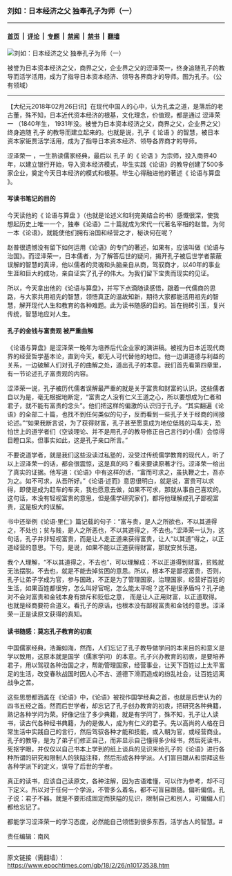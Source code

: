 ### 刘如：日本经济之父  独奉孔子为师（一）

---

#### [首页](../../../..?n10173538) &nbsp;|&nbsp; [评论](../../../../../epoch-comment?n10173538) &nbsp;|&nbsp; [专题](../../../../../epoch-special?n10173538) &nbsp;|&nbsp; [禁闻](../../../../../epoch-news?n10173538) &nbsp;|&nbsp; [禁书](../../../../../books?n10173538) &nbsp;|&nbsp; [翻墙](https://github.com/gfw-breaker/nogfw/blob/master/README.md?n10173538)


<div><img alt="刘如：日本经济之父  独奉孔子为师（一）" class="attachment-djy_600_400 size-djy_600_400 wp-post-image" src="https://i.epochtimes.com/assets/uploads/2018/02/kongzsjt0-600x400.jpg"/>
<div class="caption">
 <p>
  被誉为日本资本经济之父，商界之父，企业界之父的涩泽荣一，终身追随孔子的教导而活学活用，成为了指导日本资本经济、领导各界商才的导师。图为孔子。（公有领域）
 </p>
</div></div><hr/><div class="post_content" id="artbody" itemprop="articleBody">
 <!-- article content begin -->
 <p>
  【大纪元2018年02月26日讯】在现代中国人的心中，认为孔孟之道，是落后的老古董，殊不知，日本近代资本经济的根基，文化理念，价值观，都是通过
  <ok href="https://www.epochtimes.com/gb/tag/%E6%B6%A9%E6%B3%BD%E8%8D%A3%E4%B8%80.html">
   涩泽荣一
  </ok>
  （1840年生， 1931年没。被誉为日本资本经济之父，商界之父，企业界之父）终身追随
  <ok href="https://www.epochtimes.com/gb/tag/%E5%AD%94%E5%AD%90.html">
   孔子
  </ok>
  的教导而建立起来的。也就是说，孔子《
  <ok href="https://www.epochtimes.com/gb/tag/%E8%AE%BA%E8%AF%AD.html">
   论语
  </ok>
  》的智慧，被日本资本家钜贾活学活用，成为了指导日本资本经济、领导各界商才的导师。
 </p>
 <p>
  <ok href="https://www.epochtimes.com/gb/tag/%E6%B6%A9%E6%B3%BD%E8%8D%A3%E4%B8%80.html">
   涩泽荣一
  </ok>
  ，一生熟读儒家经典，最后以
  <ok href="https://www.epochtimes.com/gb/tag/%E5%AD%94%E5%AD%90.html">
   孔子
  </ok>
  的《
  <ok href="https://www.epochtimes.com/gb/tag/%E8%AE%BA%E8%AF%AD.html">
   论语
  </ok>
  》为宗师，投入商界40年，以建立银行开始，导入资本经济模式，毕生实践《论语》的教导创建了500多家企业，奠定今天日本经济的模式和根基。毕生心得融进他的著述《
  <ok href="https://www.epochtimes.com/gb/tag/%E8%AE%BA%E8%AF%AD%E4%B8%8E%E7%AE%97%E7%9B%98.html">
   论语与算盘
  </ok>
  》。
 </p>
 <h4>
  <strong>
   写读书笔记的目的
  </strong>
 </h4>
 <p>
  今天读他的《
  <ok href="https://www.epochtimes.com/gb/tag/%E8%AE%BA%E8%AF%AD%E4%B8%8E%E7%AE%97%E7%9B%98.html">
   论语与算盘
  </ok>
  》（也就是论述义和利完美结合的书）感慨很深，使我想起历史上唯一一个，独奉《论语》二十篇就成为宋代一代著名宰相的赵普。为何一本《论语》，就能使他们拥有治国和经营之才，秘诀何在呢？
 </p>
 <p>
  赵普很遗憾没有留下如何运用《论语》的专门的著述，如果有，应该叫做《论语与治国》。而涩泽荣一，日本儒者，为了解答后世的疑问，揭开孔子被后世学者蒙蔽误解的智慧的真谛，他以儒者的灵魂和头脑亲自从商，驾驭商才，以40年的事业生涯和巨大的成功，亲自证实了孔子的伟大。为我们留下宝贵而现实的见证。
 </p>
 <p>
  所以，今天拿出他的《论语与算盘》，并写下点滴随读感悟，跟着一代儒商的思路，与大家共用祖先的智慧，领悟真正的温故知新，期待大家都能活用祖先的智慧，解开现代人生和教育的各种难题。此为读书随感的目的。旨在抛砖引玉，复兴传统，智慧地应对人生。
 </p>
 <h4>
  <strong>
   孔子的金钱与富贵观
  </strong>
  <strong>
  </strong>
  <strong>
   被严重曲解
  </strong>
 </h4>
 <p>
  《论语与算盘》是涩泽荣一晚年为培养后代企业家的演讲稿。被视为日本近现代商界的经营哲学基本论，直到今天，都无人可代替他的地位。他一边讲道德与利益的关系，一边破解人们对孔子的曲解之处，道出孔子的本意。我们首先看第四章里，有一节论述孔子富贵观的内容。
 </p>
 <p>
  涩泽荣一说，孔子被历代儒者误解最严重的就是关于富贵和财富的认识。这些儒者自以为是，毫无根据地断定，“富贵之人没有仁义王道之心，所以要想成为仁者和君子，就不能有富贵的念头”。他们把这样的偏激的认识归于孔子。“其实翻遍《论语》的全部二十篇，也找不到任何类似的句子，反而看到一些孔子关于经商的间接论述。”“如果我断言说，为了获得财富，孔子甚至愿意成为地位低贱的马车夫，恐怕世上的道学者们（空谈理论、并不是用孔子的教导修正自己言行的小儒）会惊得目瞪口呆。但事实如此，这是孔子亲口所言。”
 </p>
 <p>
  不要说道学者，就是我们这些没读过私塾的，没受过传统儒学教育的现代人，听了以上涩泽荣一的话，都会很震惊，这是真的吗？看来要读原著才行。涩泽荣一给出了真实的证据。他写道：《论语》中有这样的话，“富而可求之，虽执鞭之士，吾亦为之。如不可求，从吾所好。”《论语‧述而》意思很明白，就是说，富贵可以求得，即使是成为赶车的车夫，我也愿意去做，如果不可求，那就从事自己喜欢的。这句话，本没有轻视富贵的意思，但是儒学研究家们，都将他理解成孔子鄙视富贵，这是极大的误解。
 </p>
 <p>
  书中还举例《论语‧里仁》篇记载的句子：“富与贵，是人之所欲也，不以其道得之，不处也；贫与贱，是人之所恶也，不以其道得之，不去也。”涩泽荣一认为，这句话，孔子并非轻视富贵，而是让人走正道来获得富贵，让人“以其道”得之，以正道经营的意思。下句，是说，如果不能以正道获得财富，那就安贫乐道。
 </p>
 <p>
  我个人理解，“不以其道得之，不去也”，可以理解成：不以正道得到财富，贫贱就无法摆脱。不去也，就是不能去掉贫困的意思。所以，根本不是鄙视富贵，否则，孔子让弟子学成为官，参与国政，不正是为了管理国家，治理国家，经营好百姓的生活，如果百姓都很穷，怎么叫好官呢，怎么能太平呢？这不是很矛盾吗？孔子绝对不会对富贵和金钱本身有排斥和贬低之意， 而是让人正用财富，以正道取得。也就是经商要符合道义。看孔子的原话，也根本没有鄙视富贵和金钱的意思。涩泽荣一正是读原文获得的真知。
 </p>
 <h4>
  <strong>
   读书随感：莫忘孔子教育的初衷
  </strong>
 </h4>
 <p>
  中国儒家经典，浩瀚如海，然而，人们忘记了孔子教导做学问的本来目的和意义是学以致用，这原本就是国学（儒家学问）的本意。孔子兴办教育的初衷，是要培养君子，用以驾驭各种治国之才，帮助管理国家，经营事业，让天下百姓过上太平富足的生活，改变春秋战国时因人心不古、道德下滑而造成的纷乱社会，让百姓远离战争之苦。
 </p>
 <p>
  这些思想都涵盖在《论语》中，《论语》被视作国学经典之首，也就是后世认为的四书五经之首。然而后世学者，却忘记了孔子创办教育的初衷，把研究各种典籍，熟记各种学问为荣。好像记住了多少典籍，就是有学问了，殊不知，孔子让人读书，读古代各种经书典籍，为的是做人，成为有仁义的君子。先以高尚的人格在日常生活中实践自己的言行，然后驾驭各种才能和技能，或入朝为官，或经营商业。孔子的教导，是为了弟子们修正自己，而非显示自己懂得多少经书，然后死读书，死抠字眼，并仅仅以自己书本上学到的纸上谈兵的见识来给孔子的《论语》进行各种所谓的研究和限制人的狭隘注释，然后形成各种学派。人们盲目跟从和崇拜这些各种学派下的定义，误导了后世的学者。
 </p>
 <p>
  真正的读书，应该自己读原文，各种注解，因为古语难懂，可以作为参考，却不可下定义。所以对于任何一个学派，不管多么着名，都不可盲目跟随。偏听偏信。孔子说：君子不器。就是不要形成固定而狭隘的见识，限制自己和别人，可偏偏人们都给忘记了。
 </p>
 <p>
  都能学习涩泽荣一的学习态度，必然能自己领悟到很多东西，活学古人的智慧。#
 </p>
 <p>
  责任编辑：南风
 </p>
 <p>
 </p>
 <!-- article content end -->
 <div id="below_article_ad">
 </div>
</div>


---

原文链接（需翻墙）：https://www.epochtimes.com/gb/18/2/26/n10173538.htm
